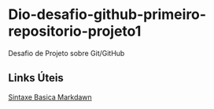 # Dio-desafio-github-primeiro-repositorio-projeto1
Desafio de Projeto sobre Git/GitHub
## Links Úteis
[Sintaxe Basica Markdawn](https://www.markdownguide.org/basic-syntax)
